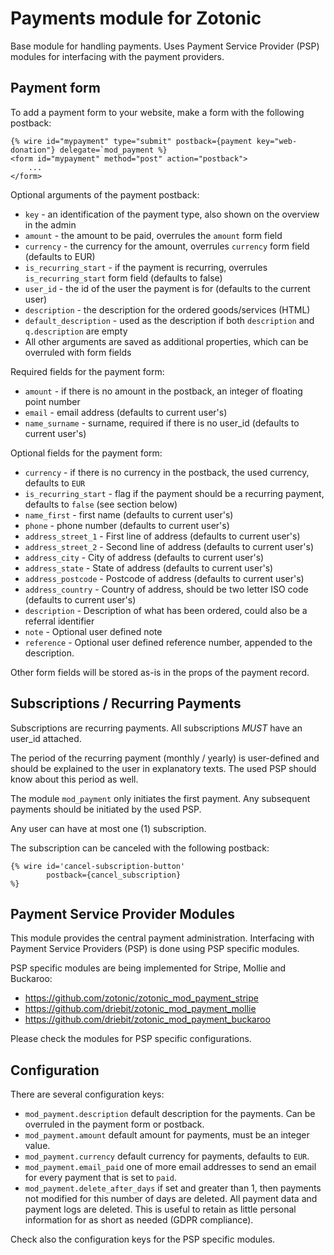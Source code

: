 Payments module for Zotonic
===========================

Base module for handling payments. Uses Payment Service Provider (PSP) modules for interfacing with
the payment providers.


Payment form
------------

To add a payment form to your website, make a form with the following postback:

    {% wire id="mypayment" type="submit" postback={payment key="web-donation"} delegate=`mod_payment %}
    <form id="mypayment" method="post" action="postback">
        ...
    </form>

Optional arguments of the payment postback:

 * `key` - an identification of the payment type, also shown on the overview in the admin
 * `amount` - the amount to be paid, overrules the `amount` form field
 * `currency` - the currency for the amount, overrules `currency` form field (defaults to EUR)
 * `is_recurring_start` - if the payment is recurring, overrules `is_recurring_start` form field (defaults to false)
 * `user_id` - the id of the user the payment is for (defaults to the current user)
 * `description` - the description for the ordered goods/services (HTML)
 * `default_description` - used as the description if both `description` and `q.description` are empty
 * All other arguments are saved as additional properties, which can be overruled with form fields

Required fields for the payment form:

 * `amount` - if there is no amount in the postback, an integer of floating point number
 * `email` - email address (defaults to current user's)
 * `name_surname` - surname, required if there is no user_id (defaults to current user's)

Optional fields for the payment form:

 * `currency` - if there is no currency in the postback, the used currency, defaults to `EUR`
 * `is_recurring_start` - flag if the payment should be a recurring payment, defaults to `false` (see section below)
 * `name_first` - first name (defaults to current user's)
 * `phone` - phone number (defaults to current user's)
 * `address_street_1` - First line of address (defaults to current user's)
 * `address_street_2` - Second line of address (defaults to current user's)
 * `address_city` - City of address (defaults to current user's)
 * `address_state` - State of address (defaults to current user's)
 * `address_postcode` - Postcode of address (defaults to current user's)
 * `address_country` - Country of address, should be two letter ISO code (defaults to current user's)
 * `description` - Description of what has been ordered, could also be a referral identifier
 * `note` - Optional user defined note
 * `reference` - Optional user defined reference number, appended to the description.


Other form fields will be stored as-is in the props of the payment record.


Subscriptions / Recurring Payments
----------------------------------

Subscriptions are recurring payments.
All subscriptions *MUST* have an user_id attached.

The period of the recurring payment (monthly / yearly) is user-defined and should be explained
to the user in explanatory texts. The used PSP should know about this period as well.

The module `mod_payment` only initiates the first payment. Any subsequent payments should be initiated
by the used PSP.

Any user can have at most one (1) subscription.

The subscription can be canceled with the following postback:

    {% wire id='cancel-subscription-button'
            postback={cancel_subscription}
    %}


Payment Service Provider Modules
--------------------------------

This module provides the central payment administration. Interfacing with Payment Service Providers (PSP)
is done using PSP specific modules.

PSP specific modules are being implemented for Stripe, Mollie and Buckaroo:

 * https://github.com/zotonic/zotonic_mod_payment_stripe
 * https://github.com/driebit/zotonic_mod_payment_mollie
 * https://github.com/driebit/zotonic_mod_payment_buckaroo

Please check the modules for PSP specific configurations.


Configuration
-------------

There are several configuration keys:

 * `mod_payment.description` default description for the payments. Can be overruled in the payment form or postback.
 * `mod_payment.amount` default amount for payments, must be an integer value.
 * `mod_payment.currency` default currency for payments, defaults to `EUR`.
 * `mod_payment.email_paid` one of more email addresses to send an email for every payment that is set to `paid`.
 * `mod_payment.delete_after_days` if set and greater than 1, then payments not modified for this number of days
   are deleted. All payment data and payment logs are deleted. This is useful to retain as little personal information
   for as short as needed (GDPR compliance).

Check also the configuration keys for the PSP specific modules.
